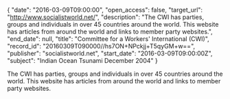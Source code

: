 {
  "date": "2016-03-09T09:00:00", 
  "open_access": false, 
  "target_url": "http://www.socialistworld.net/", 
  "description": "The CWI has parties, groups and individuals in over 45 countries around the world. This website has articles from around the world and links to member party websites.", 
  "end_date": null, 
  "title": "Committee for a Workers' International (CWI)", 
  "record_id": "20160309T090000//hs7ON+NPckjj+T5qyGM+w==", 
  "publisher": "socialistworld.net", 
  "start_date": "2016-03-09T09:00:00Z", 
  "subject": "Indian Ocean Tsunami December 2004"
}

The CWI has parties, groups and individuals in over 45 countries around the world. This website has articles from around the world and links to member party websites.